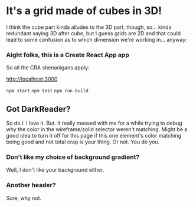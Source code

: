 # It's a grid made of cubes in 3D!

I think the cube part kinda alludes to the 3D part, though, so... kinda redundant saying 3D after cube, but I guess grids are 2D and that could lead to some confusion as to which dimension we're working in... anyway:

### Aight folks, this is a Create React App app

So all the CRA shenanigans apply:

[http://localhost:3000](http://localhost:3000)

`npm start`
`npm test`
`npm run build`

## Got DarkReader?

So do I.  I love it.  But.  It really messed with me for a while trying to debug why the color in the wireframe/solid selector weren't matching.  Might be a good idea to turn it off for this page if this one element's color matching being good and not total crap is your thing.  Or not.  You do you.

### Don't like my choice of background gradient?

Well, I don't like your background either.

### Another header?

Sure, why not.